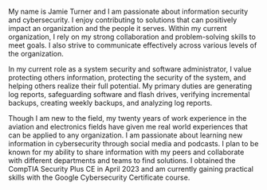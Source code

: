 My name is Jamie Turner and I am passionate about information security and cybersecurity. I enjoy contributing to solutions that can positively impact an organization and the people it serves.  Within my current organization, I rely on my strong collaboration and problem-solving skills to meet goals.  I also strive to communicate effectively across various levels of the organization.

In my current role as a system security and software administrator, I value protecting others information, protecting the security of the system, and helping others realize their full potential.  My primary duties are generating log reports, safeguarding software and flash drives, verifying incremental backups, creating weekly backups, and analyzing log reports.

Though I am new to the field, my twenty years of work experience in the aviation and electronics fields have given me real world experiences that can be applied to any organization.  I am passionate about learning new information in cybersecurity through social media and podcasts.  I plan to be known for my ability to share information with my peers and collaborate with different departments and teams to find solutions.  I obtained the CompTIA Security Plus CE in April 2023 and am currently gaining practical skills with the Google Cybersecurity Certificate course.
